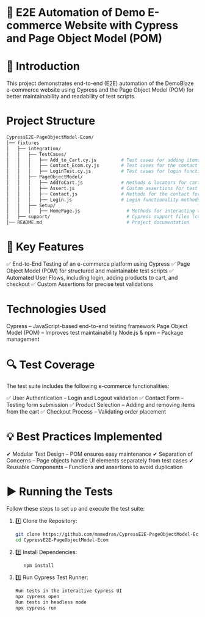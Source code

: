# 🛒 E2E Automation of Demo E-commerce Website with Cypress and Page Object Model (POM)

# 📌 Introduction

This project demonstrates end-to-end (E2E) automation of the DemoBlaze e-commerce website using Cypress and the Page Object Model (POM) for better maintainability and readability of test scripts.

# Project Structure
 ```sh
CypressE2E-PageObjectModel-Ecom/
│── fixtures
│   ├── integration/
│   │   ├── TestCases/
│   │   │   ├── Add_to_Cart.cy.js         # Test cases for adding items to the cart
│   │   │   ├── Contact_Ecom.cy.js        # Test cases for the contact form
│   │   │   ├── LoginTest.cy.js           # Test cases for login functionality
│   │   ├── PageObjectModel/
│   │   │   ├── AddToCart.js              # Methods & locators for cart functionality
│   │   │   ├── Assert.js                 # Custom assertions for test validations
│   │   │   ├── Contact.js                # Methods for the contact form
│   │   │   ├── Login.js                  # Login functionality methods
│   │   ├── Setup/
│   │   │   ├── HomePage.js                 # Methods for interacting with the homepage
│   ├── support/                            # Cypress support files (commands and utilities)
│── README.md                               # Project documentation
```

# 🚀 Key Features

✅ End-to-End Testing of an e-commerce platform using Cypress
✅ Page Object Model (POM) for structured and maintainable test scripts
✅ Automated User Flows, including login, adding products to cart, and checkout
✅ Custom Assertions for precise test validations

# Technologies Used

Cypress – JavaScript-based end-to-end testing framework
Page Object Model (POM) – Improves test maintainability
Node.js & npm – Package management
# 🔍 Test Coverage
The test suite includes the following e-commerce functionalities:

✅ User Authentication – Login and Logout validation
✅ Contact Form – Testing form submission
✅ Product Selection – Adding and removing items from the cart
✅ Checkout Process – Validating order placement

# 💡 Best Practices Implemented
✔ Modular Test Design – POM ensures easy maintenance
✔ Separation of Concerns – Page objects handle UI elements separately from test cases
✔ Reusable Components – Functions and assertions to avoid duplication
# ▶️ Running the Tests

Follow these steps to set up and execute the test suite:

1. 1️⃣ Clone the Repository:
   ```sh
   git clone https://github.com/mamedras/CypressE2E-PageObjectModel-Ecom.git
   cd CypressE2E-PageObjectModel-Ecom

2. 2️⃣ Install Dependencies:

   ```sh
      npm install
3. 3️⃣ Run Cypress Test Runner:
     ```sh
    Run tests in the interactive Cypress UI
    npx cypress open    
    Run tests in headless mode
    npx cypress run
    ```
    
